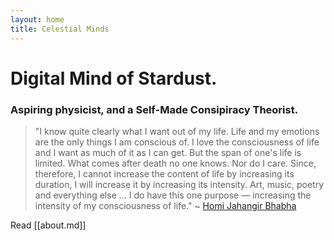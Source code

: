 ```yaml
---
layout: home
title: Celestial Minds
---
```


<h1><strong>Digital Mind of Stardust.</strong></h1>
<h3>Aspiring physicist, and a Self-Made Consipiracy Theorist.</h3>


> "I know quite clearly what I want out of my life. Life and my emotions are the only things I am conscious of. I love the consciousness of life and I want as much of it as I can get. But the span of one's life is limited. What comes after death no one knows. Nor do I care. Since, therefore, I cannot increase the content of life by increasing its duration, I will increase it by increasing its intensity. Art, music, poetry and everything else … I do have this one purpose — increasing the intensity of my consciousness of life."
> ~ [Homi Jahangir Bhabha](https://en.wikiquote.org/wiki/Homi_J._Bhabha)

Read [[about.md]]

